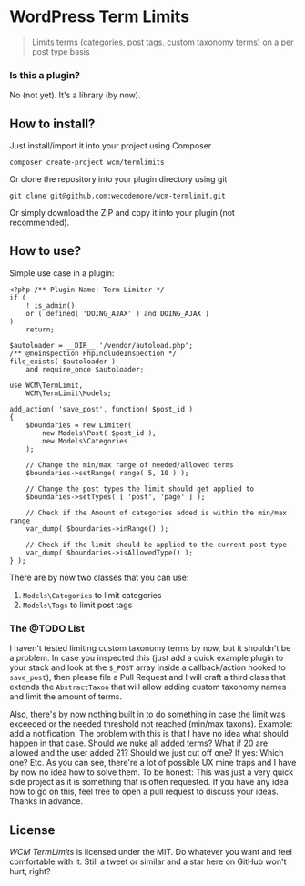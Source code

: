# WordPress Term Limits

> Limits terms (categories, post tags, custom taxonomy terms) on a per post type basis

### Is this a plugin?

No (not yet). It's a library (by now).

## How to install?

Just install/import it into your project using Composer

	composer create-project wcm/termlimits

Or clone the repository into your plugin directory using git

	git clone git@github.com:wecodemore/wcm-termlimit.git

Or simply download the ZIP and copy it into your plugin (not recommended).

## How to use?

Simple use case in a plugin:

	<?php /** Plugin Name: Term Limiter */
	if (
		! is_admin()
		or ( defined( 'DOING_AJAX' ) and DOING_AJAX )
	)
		return;

	$autoloader = __DIR__.'/vendor/autoload.php';
	/** @noinspection PhpIncludeInspection */
	file_exists( $autoloader )
		and require_once $autoloader;

	use WCM\TermLimit,
		WCM\TermLimit\Models;

	add_action( 'save_post', function( $post_id )
	{
		$boundaries = new Limiter(
			new Models\Post( $post_id ),
			new Models\Categories
		);

		// Change the min/max range of needed/allowed terms
		$boundaries->setRange( range( 5, 10 ) );

		// Change the post types the limit should get applied to
		$boundaries->setTypes( [ 'post', 'page' ] );

		// Check if the Amount of categories added is within the min/max range
		var_dump( $boundaries->inRange() );

		// Check if the limit should be applied to the current post type
		var_dump( $boundaries->isAllowedType() );
	} );

There are by now two classes that you can use:

1. `Models\Categories` to limit categories
1. `Models\Tags` to limit post tags

### The @TODO List

I haven't tested limiting custom taxonomy terms by now, but it shouldn't be a problem.
In case you inspected this (just add a quick example plugin to your stack and look at the `$_POST`
array inside a callback/action hooked to `save_post`), then please file a Pull Request and I will
craft a third class that extends the `AbstractTaxon` that will allow adding custom taxonomy names
and limit the amount of terms.

Also, there's by now nothing built in to do something in case the limit was exceeded or the
needed threshold not reached (min/max taxons). Example: add a notification. The problem with this
is that I have no idea what should happen in that case. Should we nuke all added terms? What if
20 are allowed and the user added 21? Should we just cut off one? If yes: Which one? Etc.
As you can see, there're a lot of possible UX mine traps and I have by now no idea how to solve
them. To be honest: This was just a very quick side project as it is something that is often
requested. If you have any idea how to go on this, feel free to open a pull request to discuss
your ideas. Thanks in advance.

## License

_WCM TermLimits_ is licensed under the MIT. Do whatever you want and feel comfortable with it.
Still a tweet or similar and a star here on GitHub won't hurt, right?
